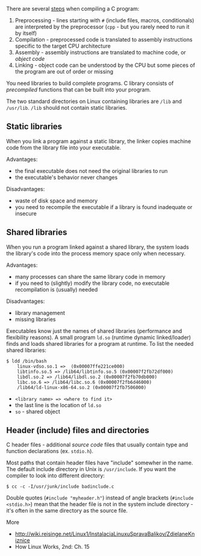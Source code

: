 There are several [steps](https://calleerlandsson.com/the-four-stages-of-compiling-a-c-program/) when compiling a C program:

1. Preprocessing - lines starting with `#` (include files, macros, conditionals) are interpreted by the preprocessor (`cpp` - but you rarely need to run it by itself)
2. Compilation - preprocessed code is translated to assembly instructions specific to the target CPU architecture
3. Assembly - assembly instructions are translated to machine code, or *object code*
4. Linking - object code can be understood by the CPU but some pieces of the program are out of order or missing

You need libraries to build complete programs. C library consists of *precompiled* functions that can be built into your program.

The two standard directories on Linux containing libraries are `/lib` and
`/usr/lib`. `/lib` should not contain static libraries.

Static libraries
----------------

When you link a program against a static library, the linker copies machine
code from the library file into your executable.

Advantages:

* the final executable does not need the original libraries to run
* the executable's behavior never changes

Disadvantages:

* waste of disk space and memory
* you need to recompile the executable if a library is found inadequate or
    insecure

Shared libraries
----------------

When you run a program linked against a shared library, the system loads the
library's code into the process memory space only when necessary.

Advantages:

* many processes can share the same library code in memory
* if you need to (slightly) modify the library code, no executable 
    recompilation is (usually) needed 

Disadvantages:

* library management
* missing libraries

Executables know just the names of shared libraries (performance and
flexibility reasons). A small program `ld.so` (runtime dynamic linked/loader)
finds and loads shared libraries for a program at runtime. To list the needed
shared libraries:

    $ ldd /bin/bash
        linux-vdso.so.1 =>  (0x00007ffe221ce000)
        libtinfo.so.5 => /lib64/libtinfo.so.5 (0x00007f2fb72df000)
        libdl.so.2 => /lib64/libdl.so.2 (0x00007f2fb70db000)
        libc.so.6 => /lib64/libc.so.6 (0x00007f2fb6d46000)
        /lib64/ld-linux-x86-64.so.2 (0x00007f2fb7506000)

* `<library name> => <where to find it>`
* the last line is the location of `ld.so`
* `so` - shared object

Header (include) files and directories
--------------------------------------

C header files - additional *source code* files that usually contain type and function declarations (ex. `stdio.h`).

Most paths that contain header files have "include" somewher in the name. The default include directory in Unix is `/usr/include`. If you want the compiler to look into different directory:

    $ cc -c -I/usr/junk/include badinclude.c
    
Double quotes (`#include "myheader.h"`) instead of angle brackets (`#include <stdio.h>`) mean that the header file is not in the system include directory - it's often in the same directory as the source file.

More

* http://wiki.reisinge.net/Linux1/InstalaciaLinuxuSpravaBalikov/ZdielaneKniznice
* How Linux Works, 2nd: Ch. 15
